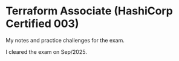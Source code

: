 # Terraform Associate (HashiCorp Certified 003)

My notes and practice challenges for the exam.

I cleared the exam on Sep/2025. 

